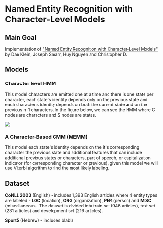 # Named Entity Recognition with Character-Level Models

## Main Goal

Implementation of ["Named Entity Recognition with Character-Level Models"](https://nlp.stanford.edu/manning/papers/conll-ner.pdf) by Dan Klein, Joseph Smarr, Huy Nguyen and Christopher D. 

## Models

### Character level HMM

This model characters are emitted one at a time and there is one state per character, each state's identity depends only on the previous state and each character's identity depends on both the current state and on the previous n-1 characters. 
In the figure below, we can see the HMM where C nodes are characters and S nodes are states.

![](https://user-images.githubusercontent.com/11094765/43415766-1ce71600-943f-11e8-9517-86143c496cf6.jpg)

### A Character-Based CMM (MEMM)

This model each state's identity depends on the it's corresponding character the previous state and additional features that can include additional previous states or characters, part of speech, or capitalization indicator (for corresponding character or previous), given this model we will use Viterbi algorithm to find the most likely labeling. 

## Dataset

**CoNLL 2003** (English) -  includes 1,393 English articles where 4 entity types are labeled - **LOC** (location), **ORG** (organization), **PER** (person) and **MISC** (miscellaneous). 
The dataset is divided into train set (946 articles), test set (231 articles) and development set (216 articles). 

**Sport5** (Hebrew) - includes blabla 
